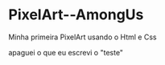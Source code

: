 # PixelArt--AmongUs
 Minha primeira PixelArt usando o Html e Css 

apaguei o que eu escrevi o "teste"
